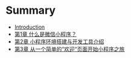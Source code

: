 # Summary

* [Introduction](README.md)
* [第1章 什么是微信小程序？](01.md)
* [第2章 小程序环境搭建与开发工具介绍](02.md)
* [第3章 从一个简单的“欢迎“页面开始小程序之旅](03.md)
